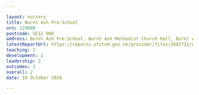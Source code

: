 ```yaml
---

layout: nursery
title: Burnt Ash Pre-School
urn: 129088
postcode: SE12 0QD
address: Burnt Ash Pre-School, Burnt Ash Methodist Church Hall, Burnt Ash Hill, LONDON, SE12 0QD
latestReportUrl: https://reports.ofsted.gov.uk/provider/files/2603731/urn/129088.pdf
teaching: 2
development: 2
leadership: 2
outcomes: 2
overall: 2
date: 10 October 2016

---
```


